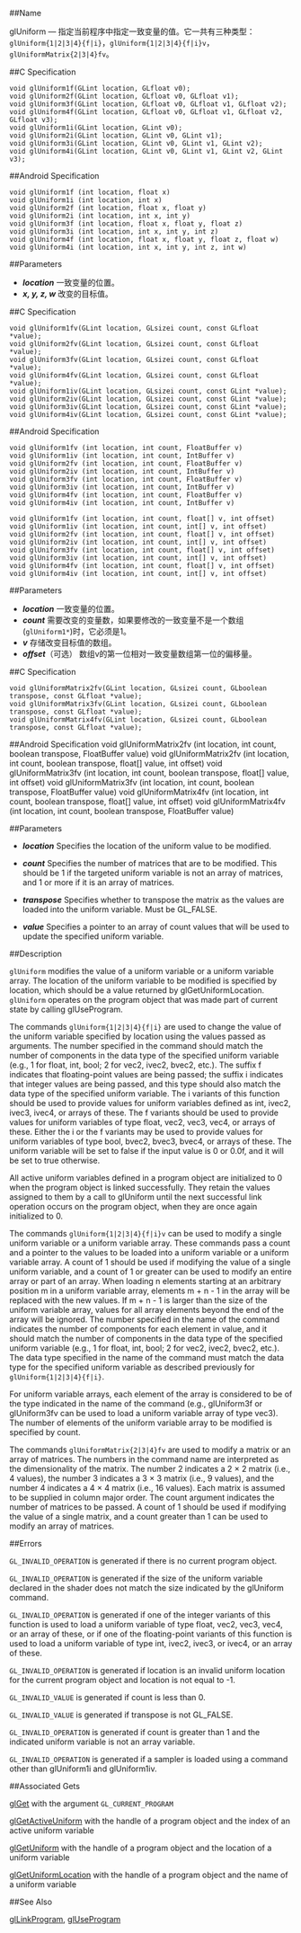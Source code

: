 ##Name

glUniform — 指定当前程序中指定一致变量的值。它一共有三种类型：`glUniform{1|2|3|4}{f|i}`，`glUniform{1|2|3|4}{f|i}v`，`glUniformMatrix{2|3|4}fv`。

##C Specification

    void glUniform1f(GLint location, GLfloat v0);
    void glUniform2f(GLint location, GLfloat v0, GLfloat v1);
    void glUniform3f(GLint location, GLfloat v0, GLfloat v1, GLfloat v2);
    void glUniform4f(GLint location, GLfloat v0, GLfloat v1, GLfloat v2, GLfloat v3);
    void glUniform1i(GLint location, GLint v0);
    void glUniform2i(GLint location, GLint v0, GLint v1);
    void glUniform3i(GLint location, GLint v0, GLint v1, GLint v2);
    void glUniform4i(GLint location, GLint v0, GLint v1, GLint v2, GLint v3);

##Android Specification

    void glUniform1f (int location, float x)
    void glUniform1i (int location, int x)
    void glUniform2f (int location, float x, float y)
    void glUniform2i (int location, int x, int y)
    void glUniform3f (int location, float x, float y, float z)
    void glUniform3i (int location, int x, int y, int z)
    void glUniform4f (int location, float x, float y, float z, float w)
    void glUniform4i (int location, int x, int y, int z, int w)

##Parameters

- ***location*** 一致变量的位置。
- ***x, y, z, w*** 改变的目标值。

##C Specification

    void glUniform1fv(GLint location, GLsizei count, const GLfloat *value);
    void glUniform2fv(GLint location, GLsizei count, const GLfloat *value);
    void glUniform3fv(GLint location, GLsizei count, const GLfloat *value);
    void glUniform4fv(GLint location, GLsizei count, const GLfloat *value);
    void glUniform1iv(GLint location, GLsizei count, const GLint *value);
    void glUniform2iv(GLint location, GLsizei count, const GLint *value);
    void glUniform3iv(GLint location, GLsizei count, const GLint *value);
    void glUniform4iv(GLint location, GLsizei count, const GLint *value);

##Android Specification

    void glUniform1fv (int location, int count, FloatBuffer v)
    void glUniform1iv (int location, int count, IntBuffer v)
    void glUniform2fv (int location, int count, FloatBuffer v)
    void glUniform2iv (int location, int count, IntBuffer v)
    void glUniform3fv (int location, int count, FloatBuffer v)
    void glUniform3iv (int location, int count, IntBuffer v)
    void glUniform4fv (int location, int count, FloatBuffer v)
    void glUniform4iv (int location, int count, IntBuffer v)

    void glUniform1fv (int location, int count, float[] v, int offset)
    void glUniform1iv (int location, int count, int[] v, int offset)
    void glUniform2fv (int location, int count, float[] v, int offset)    
    void glUniform2iv (int location, int count, int[] v, int offset)
    void glUniform3fv (int location, int count, float[] v, int offset)
    void glUniform3iv (int location, int count, int[] v, int offset)
    void glUniform4fv (int location, int count, float[] v, int offset)
    void glUniform4iv (int location, int count, int[] v, int offset)

##Parameters

- ***location*** 一致变量的位置。
- ***count*** 需要改变的变量数，如果要修改的一致变量不是一个数组(`glUniform1*`)时，它必须是1。
- ***v*** 存储改变目标值的数组。
- ***offset***（可选） 数组v的第一位相对一致变量数组第一位的偏移量。

##C Specification

    void glUniformMatrix2fv(GLint location, GLsizei count, GLboolean transpose, const GLfloat *value);
    void glUniformMatrix3fv(GLint location, GLsizei count, GLboolean transpose, const GLfloat *value);
    void glUniformMatrix4fv(GLint location, GLsizei count, GLboolean transpose, const GLfloat *value);

##Android Specification
    void glUniformMatrix2fv (int location, int count, boolean transpose, FloatBuffer value)
    void glUniformMatrix2fv (int location, int count, boolean transpose, float[] value, int offset)
    void glUniformMatrix3fv (int location, int count, boolean transpose, float[] value, int offset)
    void glUniformMatrix3fv (int location, int count, boolean transpose, FloatBuffer value)
    void glUniformMatrix4fv (int location, int count, boolean transpose, float[] value, int offset)
    void glUniformMatrix4fv (int location, int count, boolean transpose, FloatBuffer value)

##Parameters

- ***location*** Specifies the location of the uniform value to be modified.

- ***count*** Specifies the number of matrices that are to be modified. This should be 1 if the targeted uniform variable is not an array of matrices, and 1 or more if it is an array of matrices.

- ***transpose*** Specifies whether to transpose the matrix as the values are loaded into the uniform variable. Must be GL_FALSE.

- ***value*** Specifies a pointer to an array of count values that will be used to update the specified uniform variable.

##Description

`glUniform` modifies the value of a uniform variable or a uniform variable array. The location of the uniform variable to be modified is specified by location, which should be a value returned by glGetUniformLocation. `glUniform` operates on the program object that was made part of current state by calling glUseProgram.

The commands `glUniform{1|2|3|4}{f|i}` are used to change the value of the uniform variable specified by location using the values passed as arguments. The number specified in the command should match the number of components in the data type of the specified uniform variable (e.g., 1 for float, int, bool; 2 for vec2, ivec2, bvec2, etc.). The suffix f indicates that floating-point values are being passed; the suffix i indicates that integer values are being passed, and this type should also match the data type of the specified uniform variable. The i variants of this function should be used to provide values for uniform variables defined as int, ivec2, ivec3, ivec4, or arrays of these. The f variants should be used to provide values for uniform variables of type float, vec2, vec3, vec4, or arrays of these. Either the i or the f variants may be used to provide values for uniform variables of type bool, bvec2, bvec3, bvec4, or arrays of these. The uniform variable will be set to false if the input value is 0 or 0.0f, and it will be set to true otherwise.

All active uniform variables defined in a program object are initialized to 0 when the program object is linked successfully. They retain the values assigned to them by a call to glUniform until the next successful link operation occurs on the program object, when they are once again initialized to 0.

The commands `glUniform{1|2|3|4}{f|i}v` can be used to modify a single uniform variable or a uniform variable array. These commands pass a count and a pointer to the values to be loaded into a uniform variable or a uniform variable array. A count of 1 should be used if modifying the value of a single uniform variable, and a count of 1 or greater can be used to modify an entire array or part of an array. When loading n elements starting at an arbitrary position m in a uniform variable array, elements m + n - 1 in the array will be replaced with the new values. If m + n - 1 is larger than the size of the uniform variable array, values for all array elements beyond the end of the array will be ignored. The number specified in the name of the command indicates the number of components for each element in value, and it should match the number of components in the data type of the specified uniform variable (e.g., 1 for float, int, bool; 2 for vec2, ivec2, bvec2, etc.). The data type specified in the name of the command must match the data type for the specified uniform variable as described previously for `glUniform{1|2|3|4}{f|i}`.

For uniform variable arrays, each element of the array is considered to be of the type indicated in the name of the command (e.g., glUniform3f or glUniform3fv can be used to load a uniform variable array of type vec3). The number of elements of the uniform variable array to be modified is specified by count.

The commands `glUniformMatrix{2|3|4}fv` are used to modify a matrix or an array of matrices. The numbers in the command name are interpreted as the dimensionality of the matrix. The number 2 indicates a 2 × 2 matrix (i.e., 4 values), the number 3 indicates a 3 × 3 matrix (i.e., 9 values), and the number 4 indicates a 4 × 4 matrix (i.e., 16 values). Each matrix is assumed to be supplied in column major order. The count argument indicates the number of matrices to be passed. A count of 1 should be used if modifying the value of a single matrix, and a count greater than 1 can be used to modify an array of matrices.

##Errors

`GL_INVALID_OPERATION` is generated if there is no current program object.

`GL_INVALID_OPERATION` is generated if the size of the uniform variable declared in the shader does not match the size indicated by the glUniform command.

`GL_INVALID_OPERATION` is generated if one of the integer variants of this function is used to load a uniform variable of type float, vec2, vec3, vec4, or an array of these, or if one of the floating-point variants of this function is used to load a uniform variable of type int, ivec2, ivec3, or ivec4, or an array of these.

`GL_INVALID_OPERATION` is generated if location is an invalid uniform location for the current program object and location is not equal to -1.

`GL_INVALID_VALUE` is generated if count is less than 0.

`GL_INVALID_VALUE` is generated if transpose is not GL_FALSE.

`GL_INVALID_OPERATION` is generated if count is greater than 1 and the indicated uniform variable is not an array variable.

`GL_INVALID_OPERATION` is generated if a sampler is loaded using a command other than glUniform1i and glUniform1iv.

##Associated Gets

[glGet](glGet.md) with the argument `GL_CURRENT_PROGRAM`

[glGetActiveUniform](glGetActiveUniform.md) with the handle of a program object and the index of an active uniform variable

[glGetUniform](glGetUniform.md) with the handle of a program object and the location of a uniform variable

[glGetUniformLocation](glGetUniformLocation.md) with the handle of a program object and the name of a uniform variable

##See Also

[glLinkProgram](glLinkProgram.md), [glUseProgram](glUseProgram.md)

